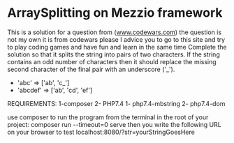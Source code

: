 # ArraySplitting on Mezzio framework
This is a solution for a question from (www.codewars.com) the question is not my own it is from codewars please I advice you to go to this site and try to play coding games and have fun and learn in the same time
Complete the solution so that it splits the string into pairs of two characters. If the string contains an odd number of characters then it should replace the missing second character of the final pair with an underscore ('_'). 

* 'abc' =>  ['ab', 'c_']
* 'abcdef' => ['ab', 'cd', 'ef']



REQUIREMENTS:
1-composer
2- PHP7.4
  1- php7.4-mbstring
  2- php7.4-dom
  
  use composer to run the program from the terminal in the root of your project:
   composer run --timeout=0 serve
   then you write the following URL on your browser to test
    localhost:8080/?str=yourStringGoesHere
